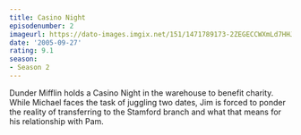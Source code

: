 ```yaml
---
title: Casino Night
episodenumber: 2
imageurl: https://dato-images.imgix.net/151/1471789173-2ZEGECCWXmLd7HHJ10RG4W4V3LY.jpg?ixlib=rb-1.1.0&ch=DPR%2CWidth&auto=compress%2Cformat
date: '2005-09-27'
rating: 9.1
season:
- Season 2
---
```


Dunder Mifflin holds a Casino Night in the warehouse to benefit charity. While Michael faces the task of juggling two dates, Jim is forced to ponder the reality of transferring to the Stamford branch and what that means for his relationship with Pam.